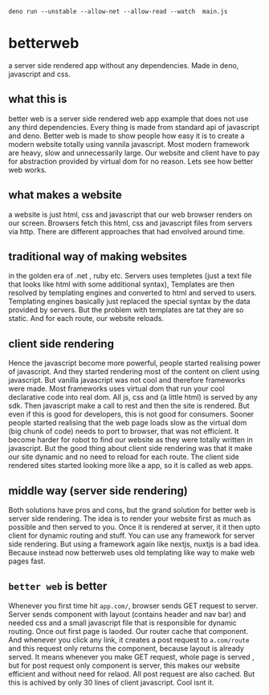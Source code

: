 ```
deno run --unstable --allow-net --allow-read --watch  main.js
```
# betterweb
a server side rendered app without any dependencies. Made in deno, javascript and css. 

## what this is
better web is a server side rendered web app example that does not use any third dependencies. Every thing is made from standard api of javascript and deno. Better web is made to show 
people how easy it is to create a modern website totally using vannila javascript. Most modern framework are heavy, slow and 
unnecessarily large. Our website and client have to pay for abstraction provided by virtual dom for no reason. Lets see how better web works.

## what makes a website
a website is just html, css and javascript that our web browser renders on our screen. Browsers fetch this html, css and javascript files from servers via http.
There are different approaches that had envolved around time. 

## traditional way of making websites
in the golden era of .net , ruby etc. Servers uses templetes (just a text file that looks like html with some additional syntax), Templates are then resolved by templating engines 
and converted to html and served to users. Templating engines basically just replaced the special syntax by the data provided by servers. But the problem with templates are tat they are so static. And for each route, our website reloads.

## client side rendering
Hence the javascript become more powerful, people started realising power of javascript. And they started rendering most of the content on client using javascript.
But vanilla javascript was not cool and therefore frameworks were made. Most frameworks uses virtual dom that run your cool declarative code into real dom. All js, css and (a little html) is served by any sdk. Then javascript make a call to rest and then the site is rendered. But even if this is good for developers,
this is not good for consumers. Sooner people started realising that the web page loads slow as the virtual dom (big chunk of code) needs to port to browser, that was not efficient. It become harder for robot to find our website as they were totally written in javascript. But the good thing about client side rendering was that it make our site dynamic and no need to reload for each route.
The client side rendered sites started looking more like a app, so it is called as web apps. 

## middle way (server side rendering)
Both solutions have pros and cons, but the grand solution for better web is server side rendering. The idea is to render your  website first as much as possible and then served to you. Once it is rendered at server, it it then upto client for dynamic routing and stuff.
You can use any framework for server side rendering. But using a framework again like nextjs, nuxtjs is a bad idea. Because instead now betterweb uses old templating like way to make web pages fast.

## `better web` is better
Whenever you first time hit `app.com/`, browser sends GET request to server. Server sends component with layout (contains header and nav bar) and needed css and a small javascript file that is responsible for dynamic routing. Once out first page is laoded. Our router cache that component. And whenever you click any link, it creates a post request to `a.com/route` and this request only returns the component, because layout
is already served. It means whenever you make GET request, whole page is served , but for post request only component is server, this makes our website efficient and without need for relaod. All post request are also cached. But this is achived by only 30 lines of client javascript. Cool isnt it. 
